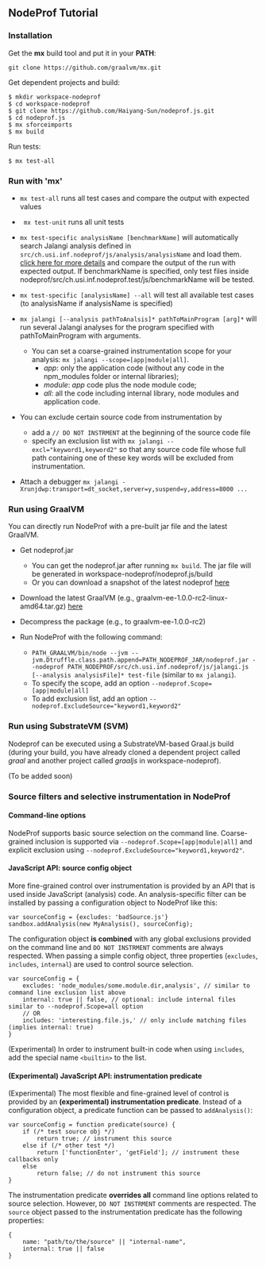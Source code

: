 
## NodeProf Tutorial

### Installation

Get the __mx__ build tool and put it in your __PATH__:

```
git clone https://github.com/graalvm/mx.git
```

Get dependent projects and build:

```
$ mkdir workspace-nodeprof
$ cd workspace-nodeprof
$ git clone https://github.com/Haiyang-Sun/nodeprof.js.git
$ cd nodeprof.js
$ mx sforceimports
$ mx build
```

Run tests:
```
$ mx test-all
```

### Run with 'mx'

- ``` mx test-all ``` runs all test cases and compare the output with expected values

- ``` mx test-unit``` runs all unit tests

- ``` mx test-specific analysisName [benchmarkName] ``` will automatically search Jalangi analysis defined in ```src/ch.usi.inf.nodeprof/js/analysis/analysisName``` and load them. [click here for more details](https://github.com/Haiyang-Sun/nodeprof.js/tree/master/src/ch.usi.inf.nodeprof/js/analysis) and compare the output of the run with expected output.
If benchmarkName is specified, only test files inside nodeprof/src/ch.usi.inf.nodeprof.test/js/benchmarkName will be tested.

- ``` mx test-specific [analysisName] --all ``` will test all available test cases (to analysisName if analysisName is specified)

- ``` mx jalangi [--analysis pathToAnalsis]* pathToMainProgram [arg]* ``` will run several Jalangi analyses for the program specified with pathToMainProgram with arguments.
  * You can set a coarse-grained instrumentation scope for your analysis: ``` mx jalangi --scope=[app|module|all] ```.
    - _app_: only the application code (without any code in the npm_modules folder or internal libraries);
    - _module_: _app_ code plus the node module code;
    - _all_: all the code including internal library, node modules and application code.
- You can exclude certain source code from instrumentation by
  * add a ```// DO NOT INSTRMENT``` at the beginning of the source code file
  * specify an exclusion list with ```mx jalangi --excl="keyword1,keyword2"``` so that any source code file whose full path containing one of these key words will be excluded from instrumentation.

- Attach a debugger ```mx jalangi -Xrunjdwp:transport=dt_socket,server=y,suspend=y,address=8000 ... ``` 
### Run using GraalVM

  You can directly run NodeProf with a pre-built jar file and the latest GraalVM.
  - Get nodeprof.jar
    * You can get the nodeprof.jar after running ```mx build```. The jar file will be generated in workspace-nodeprof/nodeprof.js/build
    * Or you can download a snapshot of the latest nodeprof [here](https://github.com/Haiyang-Sun/nodeprof.js/tree/master/snapshot/nodeprof.jar)

  - Download the latest GraalVM (e.g., graalvm-ee-1.0.0-rc2-linux-amd64.tar.gz) [here](http://www.oracle.com/technetwork/oracle-labs/program-languages/downloads/index.html)

  - Decompress the package (e.g., to graalvm-ee-1.0.0-rc2)

  - Run NodeProf with the following command:
    * ``` PATH_GRAALVM/bin/node --jvm --jvm.Dtruffle.class.path.append=PATH_NODEPROF_JAR/nodeprof.jar --nodeprof PATH_NODEPROF/src/ch.usi.inf.nodeprof/js/jalangi.js [--analysis analysisFile]* test-file ``` (similar to ```mx jalangi```).
    * To specify the scope, add an option ```--nodeprof.Scope=[app|module|all]```
    * To add exclusion list, add an option ```--nodeprof.ExcludeSource="keyword1,keyword2"```

### Run using SubstrateVM (SVM)

Nodeprof can be executed using a SubstrateVM-based Graal.js build (during your build, you have already cloned a dependent project called _graal_ and another project called _graaljs_ in workspace-nodeprof).

(To be added soon)

### Source filters and selective instrumentation in NodeProf
#### Command-line options
NodeProf supports basic source selection on the command line. Coarse-grained inclusion is supported
via `--nodeprof.Scope=[app|module|all]` and explicit exclusion using `--nodeprof.ExcludeSource="keyword1,keyword2"`.

#### JavaScript API: source config object
More fine-grained control over instrumentation is provided by an API that is used inside JavaScript
(analysis) code. An analysis-specific filter can be installed by passing a configuration object
to NodeProf like this:

```
var sourceConfig = {excludes: 'badSource.js'}
sandbox.addAnalysis(new MyAnalysis(), sourceConfig);
```

The configuration object **is combined** with any global exclusions provided on the command line and
`DO NOT INSTRMENT` comments are always respected.
When passing a simple config object, three properties (`excludes`, `includes`, `internal`)
are used to control source selection.

```
var sourceConfig = {
    excludes: 'node_modules/some.module.dir,analysis', // similar to command line exclusion list above 
    internal: true || false, // optional: include internal files similar to --nodeprof.Scope=all option
    // OR
    includes: 'interesting.file.js,' // only include matching files (implies internal: true)
}
```

(Experimental) In order to instrument built-in code when using `includes`, add the special name `<builtin>` to the list. 

#### (Experimental) JavaScript API: instrumentation predicate

(Experimental) The most flexible and fine-grained level of control is provided by an **(experimental) instrumentation predicate**.
Instead of a configuration object, a predicate function can be passed to `addAnalysis()`:
  
```
var sourceConfig = function predicate(source) {
    if (/* test source obj */)
        return true; // instrument this source
    else if (/* other test */)
        return ['functionEnter', 'getField']; // instrument these callbacks only
    else
        return false; // do not instrument this source   
}
```

The instrumentation predicate **overrides all** command line options related to source selection. However,
`DO NOT INSTRMENT` comments are respected.
The `source` object passed to the instrumentation predicate has the following properties:

```
{
    name: "path/to/the/source" || "internal-name",
    internal: true || false
}
```
